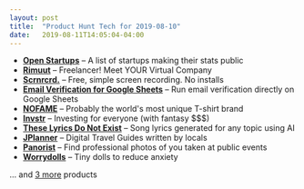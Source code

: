 ```yaml
---
layout: post
title:  "Product Hunt Tech for 2019-08-10"
date:   2019-08-11T14:05:04-04:00
---
```


* **[Open Startups](https://www.producthunt.com/posts/open-startups-2?utm_campaign=producthunt-api&utm_medium=api&utm_source=Application%3A+Daily+Digest+RSS+%28ID%3A+3202%29)** – A list of startups making their stats public
* **[Rimuut](https://www.producthunt.com/posts/rimuut?utm_campaign=producthunt-api&utm_medium=api&utm_source=Application%3A+Daily+Digest+RSS+%28ID%3A+3202%29)** – Freelancer! Meet YOUR Virtual Company
* **[Scrnrcrd.](https://www.producthunt.com/posts/scrnrcrd?utm_campaign=producthunt-api&utm_medium=api&utm_source=Application%3A+Daily+Digest+RSS+%28ID%3A+3202%29)** – Free, simple screen recording. No installs
* **[Email Verification for Google Sheets](https://www.producthunt.com/posts/email-verification-for-google-sheets?utm_campaign=producthunt-api&utm_medium=api&utm_source=Application%3A+Daily+Digest+RSS+%28ID%3A+3202%29)** – Run email verification directly on Google Sheets
* **[NOFAME](https://www.producthunt.com/posts/nofame?utm_campaign=producthunt-api&utm_medium=api&utm_source=Application%3A+Daily+Digest+RSS+%28ID%3A+3202%29)** – Probably the world's most unique T-shirt brand
* **[Invstr](https://www.producthunt.com/posts/invstr-2?utm_campaign=producthunt-api&utm_medium=api&utm_source=Application%3A+Daily+Digest+RSS+%28ID%3A+3202%29)** – Investing for everyone (with fantasy $$$)
* **[These Lyrics Do Not Exist](https://www.producthunt.com/posts/these-lyrics-do-not-exist?utm_campaign=producthunt-api&utm_medium=api&utm_source=Application%3A+Daily+Digest+RSS+%28ID%3A+3202%29)** – Song lyrics generated for any topic using AI
* **[JPlanner](https://www.producthunt.com/posts/jplanner?utm_campaign=producthunt-api&utm_medium=api&utm_source=Application%3A+Daily+Digest+RSS+%28ID%3A+3202%29)** – Digital Travel Guides written by locals
* **[Panorist](https://www.producthunt.com/posts/panorist?utm_campaign=producthunt-api&utm_medium=api&utm_source=Application%3A+Daily+Digest+RSS+%28ID%3A+3202%29)** – Find professional photos of you taken at public events
* **[Worrydolls](https://www.producthunt.com/posts/worrydolls?utm_campaign=producthunt-api&utm_medium=api&utm_source=Application%3A+Daily+Digest+RSS+%28ID%3A+3202%29)** – Tiny dolls to reduce anxiety

… and [3 more](https://www.producthunt.com/tech) products